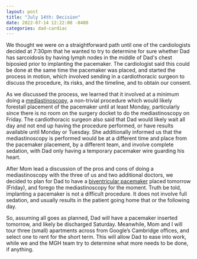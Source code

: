 ```yaml
---
layout: post
title: "July 14th: Decision"
date: 2022-07-14 12:22:00 -0400
categories: dad-cardiac
---
```


We thought we were on a straightforward path until one of the cardiologists decided at 7:30pm that he wanted to try to determine for sure whether Dad has sarcoidosis by having lymph nodes in the middle of Dad's chest biposied prior to implanting the pacemaker. The cardiologist said this could be done at the same time the pacemaker was placed, and started the process in motion, which involved sending in a cardiothoracic surgeon to discuss the procedure, its risks, and the timeline, and to obtain our consent.

As we discussed the process, we learned that it involved at a minimum doing a [mediastinoscopy](https://www.hopkinsmedicine.org/health/treatment-tests-and-therapies/mediastinoscopy), a non-trivial procedure which would likely forestall placement of the pacemaker until at least Monday, particularly since there is no room on the surgery docket to do the mediastinoscopy on Friday. The cardiothoracic surgeon also said that Dad would likely wait all day and not end up having the procedure performed, or have results available until Monday or Tuesday. She additionally informed us that the mediastinoscopy is performed would be at a different time and place from the pacemaker placement, by a different team, and involve complete sedation, with Dad only having a temporary pacemaker wire guarding his heart. 

After Mom lead a discussion of the pros and cons of doing a mediastinoscopy with the three of us and two additional doctors, we decided to plan for Dad to have a [biventricular pacemaker](https://www.nm.org/conditions-and-care-areas/treatments/biventricular-pacemaker) placed tomorrow (Friday), and forego the mediastinoscopy for the moment. Truth be told, implanting a pacemaker is not a difficult procedure. It does not involve full sedation, and usually results in the patient going home that or the following day.

So, assuming all goes as planned, Dad will have a pacemaker inserted tomorrow, and likely be discharged Saturday. Meanwhile, Mom and I will tour three (small) apartments across from Google’s Cambridge offices, and select one to rent for the short term. This will allow Dad to ease into work, while we and the MGH team try to determine what more needs to be done, if anything.

